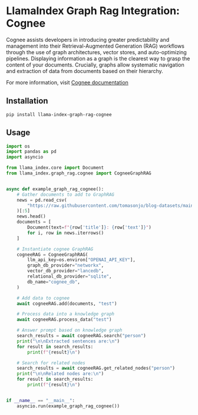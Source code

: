 # LlamaIndex Graph Rag Integration: Cognee

Cognee assists developers in introducing greater predictability and management into their Retrieval-Augmented Generation (RAG) workflows through the use of graph architectures, vector stores, and auto-optimizing pipelines. Displaying information as a graph is the clearest way to grasp the content of your documents. Crucially, graphs allow systematic navigation and extraction of data from documents based on their hierarchy.

For more information, visit [Cognee documentation](https://docs.cognee.ai/)

## Installation

```shell
pip install llama-index-graph-rag-cognee
```

## Usage

```python
import os
import pandas as pd
import asyncio

from llama_index.core import Document
from llama_index.graph_rag.cognee import CogneeGraphRAG


async def example_graph_rag_cognee():
    # Gather documents to add to GraphRAG
    news = pd.read_csv(
        "https://raw.githubusercontent.com/tomasonjo/blog-datasets/main/news_articles.csv"
    )[:5]
    news.head()
    documents = [
        Document(text=f"{row['title']}: {row['text']}")
        for i, row in news.iterrows()
    ]

    # Instantiate cognee GraphRAG
    cogneeRAG = CogneeGraphRAG(
        llm_api_key=os.environ["OPENAI_API_KEY"],
        graph_db_provider="networkx",
        vector_db_provider="lancedb",
        relational_db_provider="sqlite",
        db_name="cognee_db",
    )

    # Add data to cognee
    await cogneeRAG.add(documents, "test")

    # Process data into a knowledge graph
    await cogneeRAG.process_data("test")

    # Answer prompt based on knowledge graph
    search_results = await cogneeRAG.search("person")
    print("\n\nExtracted sentences are:\n")
    for result in search_results:
        print(f"{result}\n")

    # Search for related nodes
    search_results = await cogneeRAG.get_related_nodes("person")
    print("\n\nRelated nodes are:\n")
    for result in search_results:
        print(f"{result}\n")


if __name__ == "__main__":
    asyncio.run(example_graph_rag_cognee())
```
